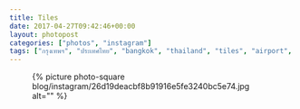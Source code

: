 ```yaml
---
title: Tiles
date: 2017-04-27T09:42:46+00:00
layout: photopost
categories: ["photos", "instagram"]
tags: ["กรุงเทพฯ", "ประเทศไทย", "bangkok", "thailand", "tiles", "airport", "suvarnabhumiairport", "ceramics", "colours", "patterns"]
---
```


<figure class="photo photo--square">
  {% picture photo-square blog/instagram/26d19deacbf8b91916e5fe3240bc5e74.jpg alt="" %}
</figure>


